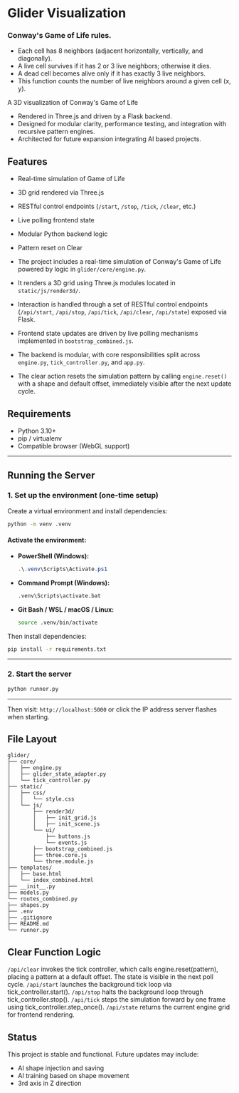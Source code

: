 # Glider Visualization

### Conway's Game of Life rules.
   - Each cell has 8 neighbors (adjacent horizontally, vertically, and diagonally).
   - A live cell survives if it has 2 or 3 live neighbors; otherwise it dies.
   - A dead cell becomes alive only if it has exactly 3 live neighbors.
   - This function counts the number of live neighbors around a given cell (x, y).

A 3D visualization of Conway's Game of Life 
- Rendered in Three.js and driven by a Flask backend. 
- Designed for modular clarity, performance testing, and integration with recursive pattern engines.
- Architected for future expansion integrating AI based projects.

## Features

- Real-time simulation of Game of Life
- 3D grid rendered via Three.js
- RESTful control endpoints (`/start`, `/stop`, `/tick`, `/clear`, etc.)
- Live polling frontend state
- Modular Python backend logic
- Pattern reset on Clear

- The project includes a real-time simulation of Conway's Game of Life powered by logic in `glider/core/engine.py`.
- It renders a 3D grid using Three.js modules located in `static/js/render3d/`.
- Interaction is handled through a set of RESTful control endpoints (`/api/start`, `/api/stop`, `/api/tick`, `/api/clear`, `/api/state`) exposed via Flask.
- Frontend state updates are driven by live polling mechanisms implemented in `bootstrap_combined.js`.
- The backend is modular, with core responsibilities split across `engine.py`, `tick_controller.py`, and `app.py`.
- The clear action resets the simulation pattern by calling `engine.reset()` with a shape and default offset, immediately visible after the next update cycle.


## Requirements

- Python 3.10+
- pip / virtualenv
- Compatible browser (WebGL support)
_________________________________________________________________________________________
## Running the Server

### 1. Set up the environment (one-time setup)

Create a virtual environment and install dependencies:

```bash
python -m venv .venv
```

#### Activate the environment:

- **PowerShell (Windows):**

  ```powershell
  .\.venv\Scripts\Activate.ps1
  ```

- **Command Prompt (Windows):**

  ```cmd
  .venv\Scripts\activate.bat
  ```

- **Git Bash / WSL / macOS / Linux:**

  ```bash
  source .venv/bin/activate
  ```

Then install dependencies:

```bash
pip install -r requirements.txt
```

---

### 2. Start the server

```bash
python runner.py
```

_________________________________________________________________________________________


Then visit: `http://localhost:5000` or click the IP address server flashes when starting.

## File Layout

```
glider/
├── core/
│   ├── engine.py
│   ├── glider_state_adapter.py
│   └── tick_controller.py
├── static/
│   ├── css/
│   │   └── style.css
│   └── js/
│       ├── render3d/
│       │   ├── init_grid.js
│       │   ├── init_scene.js
│       └── ui/
│           ├── buttons.js
│           └── events.js
│       ├── bootstrap_combined.js
│       ├── three.core.js
│       └── three.module.js
├── templates/
│   ├── base.html
│   └── index_combined.html
├── __init__.py
├── models.py
└── routes_combined.py
├── shapes.py
├── .env
├── .gitignore
├── README.md
└── runner.py
```

## Clear Function Logic

`/api/clear` invokes the tick controller, which calls engine.reset(pattern), placing a pattern at a default offset. The state is visible in the next poll cycle.
`/api/start` launches the background tick loop via tick_controller.start().
`/api/stop` halts the background loop through tick_controller.stop().
`/api/tick` steps the simulation forward by one frame using tick_controller.step_once().
`/api/state` returns the current engine grid for frontend rendering.

## Status

This project is stable and functional. Future updates may include:

- AI shape injection and saving
- AI training based on shape movement
- 3rd axis in Z direction
